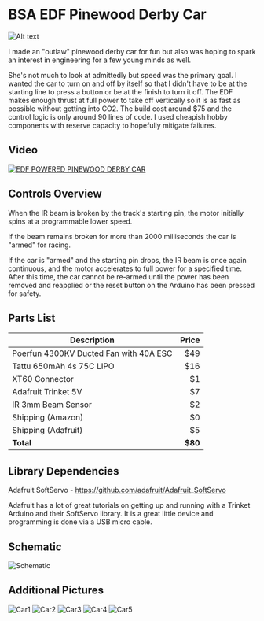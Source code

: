 # BSA EDF Pinewood Derby Car
![Alt text](media/car.png?raw=true "Car")

I made an "outlaw" pinewood derby car for fun but also was hoping to spark an interest in engineering for a few young minds as well.

She's not much to look at admittedly but speed was the primary goal. I wanted the car to turn on and off by itself so that I didn't have to be at the starting line to press a button or be at the finish to turn it off. The EDF makes enough thrust at full power to take off vertically so it is as fast as possible without getting into CO2. The build cost around $75 and the control logic is only around 90 lines of code.  I used cheapish hobby components with reserve capacity to hopefully mitigate failures.

## Video
[![EDF POWERED PINEWOOD DERBY CAR](https://img.youtube.com/vi/T1Uv3ryk6NY/0.jpg)](https://www.youtube.com/watch?v=T1Uv3ryk6NY)

## Controls Overview
When the IR beam is broken by the track's starting pin, the motor initially spins at a programmable lower speed.

If the beam remains broken for more than 2000 milliseconds the car is "armed" for racing.

If the car is "armed" and the starting pin drops, the IR beam is once again continuous, and the motor accelerates to full power for a specified time.  After this time, the car cannot be re-armed until the power has been removed and reapplied or the reset button on the Arduino has been pressed for safety.

## Parts List
| Description                            | Price  |
| -------------------------------------- | ------:|
| Poerfun 4300KV Ducted Fan with 40A ESC | $49 |
| Tattu 650mAh 4s 75C LIPO               | $16 |
| XT60 Connector                         | $1 |
| Adafruit Trinket 5V                    | $7 |
| IR 3mm Beam Sensor                     | $2 |
| Shipping (Amazon)                      | $0 |
| Shipping (Adafruit)                    | $5 |
| **Total**                              | **$80** |

## Library Dependencies
Adafruit SoftServo - https://github.com/adafruit/Adafruit_SoftServo

Adafruit has a lot of great tutorials on getting up and running with a Trinket Arduino and their SoftServo library. It is a great little device and programming is done via a USB micro cable.

## Schematic
![Schematic](media/sketch_schem.png?raw=true "Schematic")

## Additional Pictures
![Car1](media/car1.jpeg?raw=true "Car1")
![Car2](media/car2.jpeg?raw=true "Car2")
![Car3](media/car3.jpeg?raw=true "Car3")
![Car4](media/car4.jpeg?raw=true "Car4")
![Car5](media/car5.jpeg?raw=true "Car5")
